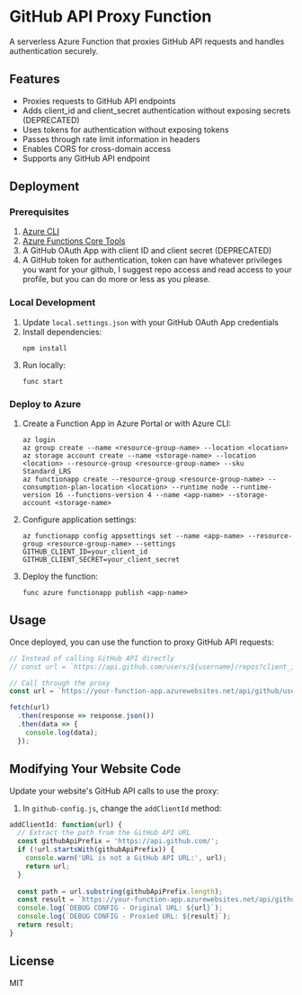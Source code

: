 # GitHub API Proxy Function

A serverless Azure Function that proxies GitHub API requests and handles authentication securely.

## Features

- Proxies requests to GitHub API endpoints
- Adds client_id and client_secret authentication without exposing secrets (DEPRECATED)
- Uses tokens for authentication without exposing tokens
- Passes through rate limit information in headers
- Enables CORS for cross-domain access
- Supports any GitHub API endpoint

## Deployment

### Prerequisites

1. [Azure CLI](https://docs.microsoft.com/en-us/cli/azure/install-azure-cli)
2. [Azure Functions Core Tools](https://docs.microsoft.com/en-us/azure/azure-functions/functions-run-local)
3. A GitHub OAuth App with client ID and client secret (DEPRECATED)
4. A GitHub token for authentication, token can have whatever privileges you want for your github, I suggest repo access and read access to your profile, but you can do more or less as you please.

### Local Development

1. Update `local.settings.json` with your GitHub OAuth App credentials
2. Install dependencies:
   ```
   npm install
   ```
3. Run locally:
   ```
   func start
   ```

### Deploy to Azure

1. Create a Function App in Azure Portal or with Azure CLI:
   ```
   az login
   az group create --name <resource-group-name> --location <location>
   az storage account create --name <storage-name> --location <location> --resource-group <resource-group-name> --sku Standard_LRS
   az functionapp create --resource-group <resource-group-name> --consumption-plan-location <location> --runtime node --runtime-version 16 --functions-version 4 --name <app-name> --storage-account <storage-name>
   ```

2. Configure application settings:
   ```
   az functionapp config appsettings set --name <app-name> --resource-group <resource-group-name> --settings GITHUB_CLIENT_ID=your_client_id GITHUB_CLIENT_SECRET=your_client_secret
   ```

3. Deploy the function:
   ```
   func azure functionapp publish <app-name>
   ```

## Usage

Once deployed, you can use the function to proxy GitHub API requests:

```javascript
// Instead of calling GitHub API directly
// const url = `https://api.github.com/users/${username}/repos?client_id=${clientId}`;

// Call through the proxy
const url = `https://your-function-app.azurewebsites.net/api/github/users/${username}/repos`;

fetch(url)
  .then(response => response.json())
  .then(data => {
    console.log(data);
  });
```

## Modifying Your Website Code

Update your website's GitHub API calls to use the proxy:

1. In `github-config.js`, change the `addClientId` method:

```javascript
addClientId: function(url) {
  // Extract the path from the GitHub API URL
  const githubApiPrefix = 'https://api.github.com/';
  if (!url.startsWith(githubApiPrefix)) {
    console.warn('URL is not a GitHub API URL:', url);
    return url;
  }
  
  const path = url.substring(githubApiPrefix.length);
  const result = `https://your-function-app.azurewebsites.net/api/github/${path}`;
  console.log(`DEBUG CONFIG - Original URL: ${url}`);
  console.log(`DEBUG CONFIG - Proxied URL: ${result}`);
  return result;
}
```

## License

MIT 
